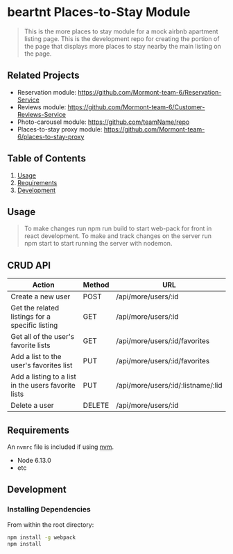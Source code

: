 # beartnt Places-to-Stay Module

> This is the more places to stay module for a mock airbnb apartment listing page. This is the development repo for creating the portion of the page that displays more places to stay nearby the main listing on the page.

## Related Projects

  - Reservation module: https://github.com/Mormont-team-6/Reservation-Service
  - Reviews module: https://github.com/Mormont-team-6/Customer-Reviews-Service
  - Photo-carousel module: https://github.com/teamName/repo
  - Places-to-stay proxy module: https://github.com/Mormont-team-6/places-to-stay-proxy

## Table of Contents

1. [Usage](#Usage)
1. [Requirements](#requirements)
1. [Development](#development)

## Usage

> To make changes run npm run build to start web-pack for front in react development.
> To make and track changes on the server run npm start to start running the server with nodemon.

## CRUD API

|Action|Method|URL|
|------|------|---|
|Create a new user|POST|/api/more/users/:id|
|Get the related listings for a specific listing|GET|/api/more/users/:id|
|Get all of the user's favorite lists|GET|/api/more/users/:id/favorites|
|Add a list to the user's favorites list|PUT|/api/more/users/:id/favorites|
|Add a listing to a list in the users favorite lists|PUT|/api/more/users/:id/:listname/:lid|
|Delete a user|DELETE|/api/more/users/:id|

## Requirements

An `nvmrc` file is included if using [nvm](https://github.com/creationix/nvm).

- Node 6.13.0
- etc

## Development

### Installing Dependencies

From within the root directory:

```sh
npm install -g webpack
npm install
```


